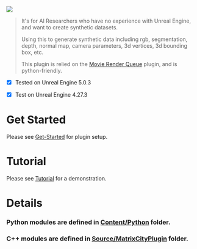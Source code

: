 ![](docs/pics/demo.gif)

> It's for AI Researchers who have no experience with Unreal Engine, and want to create synthetic datasets.
>
> Using this to generate synthetic data including rgb, segmentation, depth, normal map, camera parameters, 3d vertices, 3d bounding box, etc.
>
> This plugin is relied on the [Movie Render Queue](https://docs.unrealengine.com/5.0/en-US/render-cinematics-in-unreal-engine/) plugin, and is python-friendly.


- [x] Tested on Unreal Engine 5.0.3

- [x] Test on Unreal Engine 4.27.3


# Get Started

Please see [Get-Started](/docs/Get-Started.md) for plugin setup.

# Tutorial

Please see [Tutorial](/docs/Tutorial.md) for a demonstration.

# Details

### Python modules are defined in [Content/Python](/Content/Python/) folder.

### C++ modules are defined in [Source/MatrixCityPlugin](/Source/MatrixCityPlugin/) folder.
